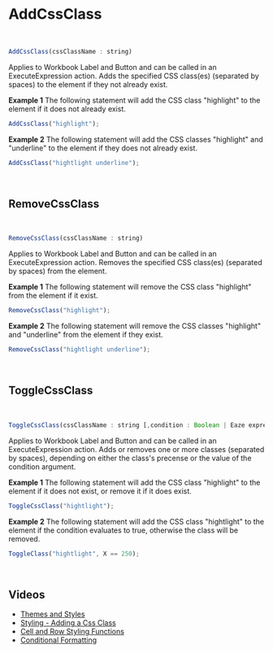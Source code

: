 # AddCssClass

<br/>

```javascript
AddCssClass(cssClassName : string)
```
Applies to Workbook Label and Button and can be called in an ExecuteExpression action.
Adds the specified CSS class(es) (separated by spaces) to the element if they not already exist. 
<br/>

**Example 1**
The following statement will add the CSS class "highlight" to the element if it does not already exist.

```javascript
AddCssClass("highlight");
```

**Example 2**
The following statement will add the CSS classes "highlight" and "underline" to the element if they does not already exist.

```javascript
AddCssClass("hightlight underline");
```

<br/>

## RemoveCssClass

<br/>

```javascript
RemoveCssClass(cssClassName : string)
```

Applies to Workbook Label and Button and can be called in an ExecuteExpression action.
Removes the specified CSS class(es) (separated by spaces) from the element.
<br/>

**Example 1**
The following statement will remove the CSS class "highlight" from the element if it exist.

```javascript
RemoveCssClass("highlight");
```

**Example 2**
The following statement will remove the CSS classes "highlight" and "underline" from the element if they exist.

```javascript
RemoveCssClass("hightlight underline");
```

<br/>

## ToggleCssClass

<br/>

```javascript
ToggleCssClass(cssClassName : string [,condition : Boolean | Eaze expression])
```

Applies to Workbook Label and Button and can be called in an ExecuteExpression action.
Adds or removes one or more classes (separated by spaces), depending on either the class's precense or the value of the condition argument.
<br/>

**Example 1**
The following statement will add the CSS class "highlight" to the element if it does not exist, or remove it if it does exist.

```javascript
ToggleCssClass("hightlight");
```

**Example 2**
The following statement will add the CSS class "hightlight" to the element if the condition evaluates to true, otherwise the class will be removed.

```javascript
ToggleClass("hightlight", X == 250);
```


<br/>

## Videos

* [Themes and Styles](../../../../videos/themesandstyles.md)
* [Styling - Adding a Css Class](https://profitbasedocs.blob.core.windows.net/videos/Styling%20-%20AddCssClass.mp4)
* [Cell and Row Styling Functions](https://profitbasedocs.blob.core.windows.net/videos/Worksheet%20-%20Cell%20and%20Row%20Styling%20Functions.mp4)
* [Conditional Formatting](https://profitbasedocs.blob.core.windows.net/videos/Worksheet%20-%20Conditional%20Formating.mp4)
